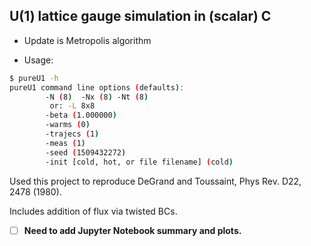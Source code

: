 ## U(1) lattice gauge simulation in (scalar) C


* Update is Metropolis algorithm

* Usage:

```bash
$ pureU1 -h
pureU1 command line options (defaults):
        -N (8)  -Nx (8) -Nt (8)
         or: -L 8x8
        -beta (1.000000)
        -warms (0)
        -trajecs (1)
        -meas (1)
        -seed (1509432272)
        -init [cold, hot, or file filename] (cold)
```

Used this project to reproduce DeGrand and Toussaint, Phys Rev. D22, 2478 (1980).

Includes addition of flux via twisted BCs.

- [ ] **Need to add Jupyter Notebook summary and plots.**
